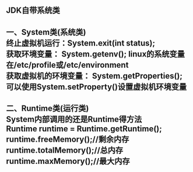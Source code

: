 ## JDK自带系统类  
一、System类(系统类)    
终止虚拟机运行：System.exit(int status);  
获取环境变量： System.getenv(); linux的系统变量在/etc/profile或/etc/environment  
获取虚拟机的环境变量： System.getProperties(); 可以使用System.setProperty()设置虚拟机环境变量  
----------------------------------------------  
二、Runtime类(运行类)  
System内部调用的还是Runtime得方法  
Runtime runtime = Runtime.getRuntime();  
runtime.freeMemory();//剩余内存
runtime.totalMemory();//总内存
runtime.maxMemory();//最大内存  
--------------------------------------------------
